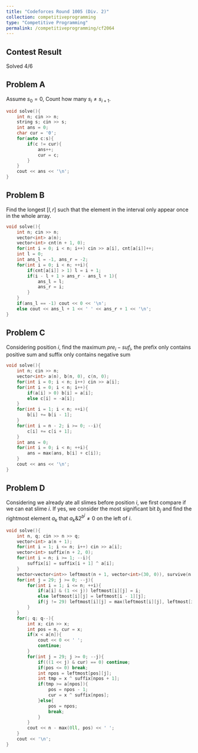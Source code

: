 ```yaml
---
title: "Codeforces Round 1005 (Div. 2)"
collection: competitiveprogramming
type: "Competitive Programming"
permalink: /competitiveprogramming/cf2064
---
```


## Contest Result

Solved 4/6

## Problem A

Assume $s_0 = 0$, Count how many $s_i \neq s_{i + 1}$.

```cpp
void solve(){
	int n; cin >> n;
	string s; cin >> s;
	int ans = 0;
	char cur = '0';
	for(auto c:s){
		if(c != cur){
			ans++;
			cur = c;
		}
	}
	cout << ans << '\n';
}

```

## Problem B

Find the longest $[l, r]$ such that the element in the interval only appear once in the whole array.

```cpp
void solve(){
	int n; cin >> n;
	vector<int> a(n);
	vector<int> cnt(n + 1, 0);
	for(int i = 0; i < n; i++) cin >> a[i], cnt[a[i]]++;
	int l = 0;
	int ans_l = -1, ans_r = -2;
	for(int i = 0; i < n; ++i){
		if(cnt[a[i]] > 1) l = i + 1;
		if(i - l + 1 > ans_r - ans_l + 1){
			ans_l = l;
			ans_r = i;
		}
	}
	if(ans_l == -1) cout << 0 << '\n';
	else cout << ans_l + 1 << ' ' << ans_r + 1 << '\n';
}
```
## Problem C

Considering position $i$, find the maximum $pre_i - suf_i$, the prefix only contains positive sum and suffix only contains negative sum

```cpp
void solve(){
	int n; cin >> n;
	vector<int> a(n), b(n, 0), c(n, 0);
	for(int i = 0; i < n; i++) cin >> a[i];
	for(int i = 0; i < n; i++){
		if(a[i] > 0) b[i] = a[i];
		else c[i] = -a[i];
	}
	for(int i = 1; i < n; ++i){
		b[i] += b[i - 1];
	}
	for(int i = n - 2; i >= 0; --i){
		c[i] += c[i + 1];
	}
	int ans = 0;
	for(int i = 0; i < n; ++i){
		ans = max(ans, b[i] + c[i]);
	}
	cout << ans << '\n';
}
```
## Problem D

Considering we already ate all slimes before position $i$, we first compare if we can eat slime $i$. If yes, we consider the most significant bit $b_j$ and find the rightmost element $a_k$ that $a_k \&2^{b^j}\neq 0$ on the left of $i$.

```cpp
void solve(){
	int n, q; cin >> n >> q;
	vector<int> a(n + 1);
	for(int i = 1; i <= n; i++) cin >> a[i];
	vector<int> suffix(n + 2, 0);
	for(int i = n; i >= 1; --i){
		suffix[i] = suffix[i + 1] ^ a[i];
	}
	vector<vector<int>> leftmost(n + 1, vector<int>(30, 0)), survive(n + 1, vector<int>(30, 0));
	for(int j = 29; j >= 0; --j){
		for(int i = 1; i <= n; ++i){
			if(a[i] & (1 << j)) leftmost[i][j] = i;
			else leftmost[i][j] = leftmost[i - 1][j];
			if(j != 29) leftmost[i][j] = max(leftmost[i][j], leftmost[i][j + 1]);
		}
	}
	for(; q; q--){
		int x; cin >> x;
		int pos = n, cur = x;
		if(x < a[n]){
			cout << 0 << ' ';
			continue;
		}
		for(int j = 29; j >= 0; --j){
			if(((1 << j) & cur) == 0) continue;
			if(pos <= 0) break;
			int npos = leftmost[pos][j];
			int tmp = x ^ suffix[npos + 1];
			if(tmp >= a[npos]){
				pos = npos - 1;
				cur = x ^ suffix[npos];
			}else{
				pos = npos;
				break;
			}
		}
		cout << n - max(0ll, pos) << ' ';
	}
	cout << '\n';
}
```